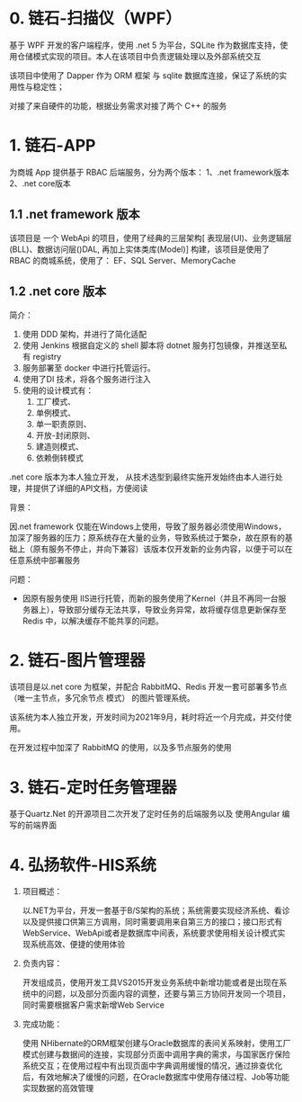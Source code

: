 # 0. 链石-扫描仪（WPF）

基于 WPF  开发的客户端程序，使用 .net 5 为平台，SQLite 作为数据库支持，使用仓储模式实现的项目。本人在该项目中负责逻辑处理以及外部系统交互

该项目中使用了 Dapper 作为 ORM  框架 与 sqlite  数据库连接，保证了系统的实用性与稳定性；

对接了来自硬件的功能，根据业务需求对接了两个 C++ 的服务


# 1. 链石-APP

为商城 App 提供基于 RBAC  后端服务，分为两个版本：
1、.net framework版本
2、.net core版本

## 1.1 .net framework 版本

该项目是 一个 WebApi  的项目，使用了经典的三层架构[ 表现层(UI)、业务逻辑层(BLL)、数据访问层()DAL, 再加上实体类库(Model)] 构建，该项目是使用了 RBAC 的商城系统，使用了： EF、SQL Server、MemoryCache

## 1.2 .net core 版本

简介：

1. 使用 DDD  架构，并进行了简化适配
2. 使用 Jenkins  根据自定义的 shell 脚本将 dotnet  服务打包镜像，并推送至私有 registry
3. 服务部署至 docker  中进行托管运行。
4. 使用了DI 技术，将各个服务进行注入
5. 使用的设计模式有：
   1. 工厂模式、
   2. 单例模式、
   3. 单一职责原则、
   4. 开放-封闭原则、
   5. 建造则模式、
   6. 依赖倒转模式

.net core 版本为本人独立开发， 从技术选型到最终实施开发始终由本人进行处理，并提供了详细的API文档，方便阅读

背景：

因.net framework 仅能在Windows上使用，导致了服务器必须使用Windows， 加深了服务器的压力；原系统存在大量的业务，导致系统过于繁杂，故在原有的基础上（原有服务不停止，并向下兼容）该版本仅开发新的业务内容，以便于可以在任意系统中部署服务

问题：

- 因原有服务使用 IIS进行托管，而新的服务使用了Kernel（并且不再同一台服务器上），导致部分缓存无法共享，导致业务异常，故将缓存信息更新保存至 Redis 中，以解决缓存不能共享的问题。

# 2. 链石-图片管理器

该项目是以.net core 为框架，并配合 RabbitMQ、Redis 开发一套可部署多节点（唯一主节点，多冗余节点 模式） 的图片管理系统。

该系统为本人独立开发，开发时间为2021年9月，耗时将近一个月完成，并交付使用。

在开发过程中加深了 RabbitMQ 的使用，以及多节点服务的使用

# 3. 链石-定时任务管理器

基于Quartz.Net 的开源项目二次开发了定时任务的后端服务以及 使用Angular 编写的前端界面

# 4. 弘扬软件-HIS系统

1. 项目概述：

    以.NET为平台，开发一套基于B/S架构的系统；系统需要实现经济系统、看诊以及提供接口供第三方调用，同时需要调用来自第三方的接口；接口形式有 WebService、WebApi或者是数据库中间表，系统要求使用相关设计模式实现系统高效、便捷的使用体验

2. 负责内容：

    开发组成员，使用开发工具VS2015开发业务系统中新增功能或者是出现在系统中的问题，以及部分页面内容的调整，还要与第三方协同开发同一个项目，同时需要根据客户需求新增Web Service

3. 完成功能：

    使用 NHibernate的ORM框架创建与Oracle数据库的表间关系映射，使用工厂模式创建与数据间的连接，实现部分页面中调用字典的需求，与国家医疗保险系统交互；在使用过程中有出现页面中字典调用缓慢的情况，通过排查优化后，有效地解决了缓慢的问题，在Oracle数据库中使用存储过程、Job等功能实现数据的高效管理
